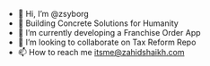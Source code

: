 - 👋 Hi, I’m @zsyborg
- 👀 Building Concrete Solutions for Humanity
- 🌱 I’m currently developing a Franchise Order App
- 💞️ I’m looking to collaborate on Tax Reform Repo
- 📫 How to reach me itsme@zahidshaikh.com

<!---
zsyborg/zsyborg is a ✨ special ✨ repository because its `README.md` (this file) appears on your GitHub profile.
You can click the Preview link to take a look at your changes.
--->
